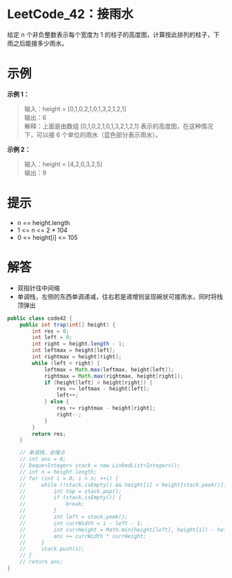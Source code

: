# LeetCode_42：接雨水

给定 n 个非负整数表示每个宽度为 1 的柱子的高度图，计算按此排列的柱子，下雨之后能接多少雨水。

# 示例

**示例 1：**

>输入：height = [0,1,0,2,1,0,1,3,2,1,2,1]  
输出：6  
解释：上面是由数组 [0,1,0,2,1,0,1,3,2,1,2,1] 表示的高度图，在这种情况下，可以接 6 个单位的雨水（蓝色部分表示雨水）。

**示例 2：**

>输入：height = [4,2,0,3,2,5]  
输出：9

# 提示

- n == height.length
- 1 <= n <= 2 * 104
- 0 <= height[i] <= 105

# 解答
- 双指针往中间缩
- 单调栈，左侧的东西单调递减，往右若是递增则呈现碗状可接雨水，同时将栈顶弹出
```java
public class code42 {
    public int trap(int[] height) {
        int res = 0;
        int left = 0;
        int right = height.length - 1;
        int leftmax = height[left];
        int rightmax = height[right];
        while (left < right) {
            leftmax = Math.max(leftmax, height[left]);
            rightmax = Math.max(rightmax, height[right]);
            if (height[left] < height[right]) {
                res += leftmax - height[left];
                left++;
            } else {
                res += rightmax - height[right];
                right--;
            }
        }
        return res;
    }

    // 单调栈，会慢点
    // int ans = 0;
    // Deque<Integer> stack = new LinkedList<Integer>();
    // int n = height.length;
    // for (int i = 0; i < n; ++i) {
    //     while (!stack.isEmpty() && height[i] > height[stack.peek()]) {
    //         int top = stack.pop();
    //         if (stack.isEmpty()) {
    //             break;
    //         }
    //         int left = stack.peek();
    //         int currWidth = i - left - 1;
    //         int currHeight = Math.min(height[left], height[i]) - height[top];
    //         ans += currWidth * currHeight;
    //     }
    //     stack.push(i);
    // }
    // return ans;
}
```